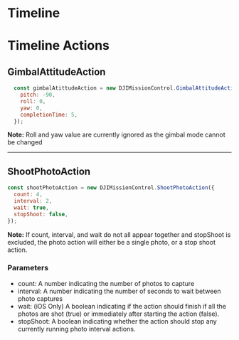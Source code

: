 # Timeline


# Timeline Actions

## GimbalAttitudeAction
```javascript
  const gimbalAtittudeAction = new DJIMissionControl.GimbalAttitudeAction({
    pitch: -90,
    roll: 0,
    yaw: 0,
    completionTime: 5,
  });
```

**Note:** Roll and yaw value are currently ignored as the gimbal mode cannot be changed

---

## ShootPhotoAction
```javascript
const shootPhotoAction = new DJIMissionControl.ShootPhotoAction({
  count: 4,
  interval: 2,
  wait: true,
  stopShoot: false,
});
```

**Note:** If count, interval, and wait do not all appear together and stopShoot is excluded, the photo action will either be a single photo, or a stop shoot action.
### Parameters
- count: A number indicating the number of photos to capture
- interval: A number indicating the number of seconds to wait between photo captures
- wait: (iOS Only) A boolean indicating if the action should finish if all the photos are shot (true) or immediately after starting the action (false).
- stopShoot: A boolean indicating whether the action should stop any currently running photo interval actions.
